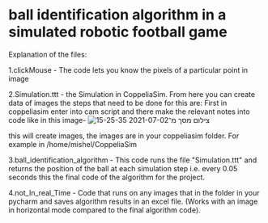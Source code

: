 # ball identification algorithm in a simulated robotic football game

Explanation of the files:

1.clickMouse - The code lets you know the pixels of a particular point in image

2.Simulation.ttt - the Simulation in CoppeliaSim. From here you can create data of images the steps that need to be done for this are:
First in coppeliasim enter into cam script and there make the relevant notes into code like in this image-
![צילום מסך מ־2021-07-02 15-25-35](https://user-images.githubusercontent.com/73639866/124274556-15848000-db4a-11eb-923e-ceb7f90f1e67.png)

this will create images, the images are in your coppeliasim folder. For example  in /home/mishel/CoppeliaSim

3.ball_identification_algorithm - This code runs the file "Simulation.ttt" and returns the position of the ball at each simulation step i.e. every 0.05 seconds this the final code of the algorithm for the project.

4.not_In_real_Time - Code that runs on any images that in the folder in your pycharm and saves algorithm results in an excel file. (Works with an image in horizontal mode compared to the final algorithm  code).
 
